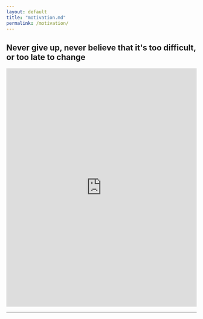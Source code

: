 ```yaml
---
layout: default
title: "motivation.md"
permalink: /motivation/
---
```


## **Never give up, never believe that it's too difficult, or too late to change**

<div style="padding:125% 0 0 0;position:relative;">
  <iframe src="https://player.vimeo.com/video/904903686?badge=0&amp;autopause=0&amp;player_id=0&amp;app_id=58479&amp;show_title=0" frameborder="0" allow="autoplay; fullscreen; picture-in-picture" style="position:absolute;top:0;left:0;width:100%;height:100%;" title="Snaptik.app_7305386131976162566"></iframe>
</div>
<script src="https://player.vimeo.com/api/player.js"></script>

---

